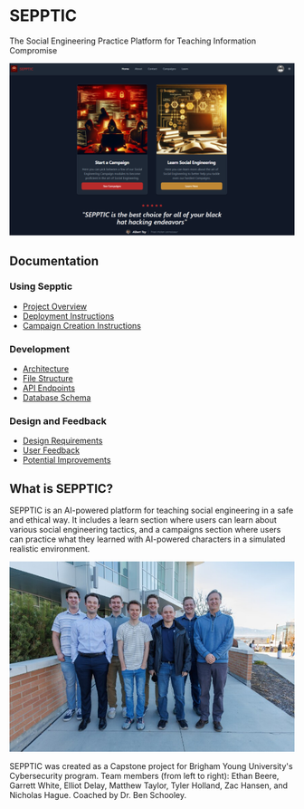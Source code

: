 # SEPPTIC

The Social Engineering Practice Platform for Teaching Information Compromise

![SEPPTIC Homepage](Docs/Media/homepage.png)

## Documentation

### Using Sepptic
- [Project Overview](Docs/Final%20Design%20Package/Overview.md)
- [Deployment Instructions](Docs/Final%20Design%20Package/Deployment%20Instructions.md)
- [Campaign Creation Instructions](Docs/Final%20Design%20Package/Campaign%20Creation%20Instructions.md)

### Development
- [Architecture](Docs/Final%20Design%20Package/Architecture.md)
- [File Structure](Docs/Final%20Design%20Package/FileStructure.md)
- [API Endpoints](Docs/Final%20Design%20Package/API%20Endpoints.md)
- [Database Schema](Docs/Final%20Design%20Package/ERD.md)

### Design and Feedback
- [Design Requirements](Docs/Final%20Design%20Package/Design%20Requirements.md)
- [User Feedback](Docs/Final%20Design%20Package/User%20Feedback.md)
- [Potential Improvements](Docs/Final%20Design%20Package/Potential%20Improvements.md)

## What is SEPPTIC?

SEPPTIC is an AI-powered platform for teaching social engineering in a safe and ethical way. It includes a learn section where users can learn about various social engineering tactics, and a campaigns section where users can practice what they learned with AI-powered characters in a simulated realistic environment.

![Capstone Team](Docs/Media/team.jpg)

SEPPTIC was created as a Capstone project for Brigham Young University's Cybersecurity program. Team members (from left to right): Ethan Beere, Garrett White, Elliot Delay, Matthew Taylor, Tyler Holland, Zac Hansen, and Nicholas Hague. Coached by Dr. Ben Schooley.
